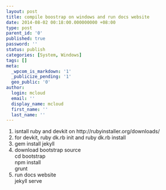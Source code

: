 ```yaml
---
layout: post
title: compile boostrap on windows and run docs website
date: 2014-08-02 00:18:00.000000000 +08:00
type: post
parent_id: '0'
published: true
password: ''
status: publish
categories: [System, Windows]
tags: []
meta:
  _wpcom_is_markdown: '1'
  _publicize_pending: '1'
  geo_public: '0'
author:
  login: mcloud
  email: ''
  display_name: mcloud
  first_name: ''
  last_name: ''
---
```

<ol>
<li>isntall ruby and devkit on http://rubyinstaller.org/downloads/</li>
<li>for devkit, ruby dk.rb init and ruby dk.rb install</li>
<li>gem install jekyll</li>
<li>download bootstrap source<br />
cd bootstrap<br />
npm install<br />
grunt</li>
<li>run docs website<br />
jekyll serve</li>
</ol>
